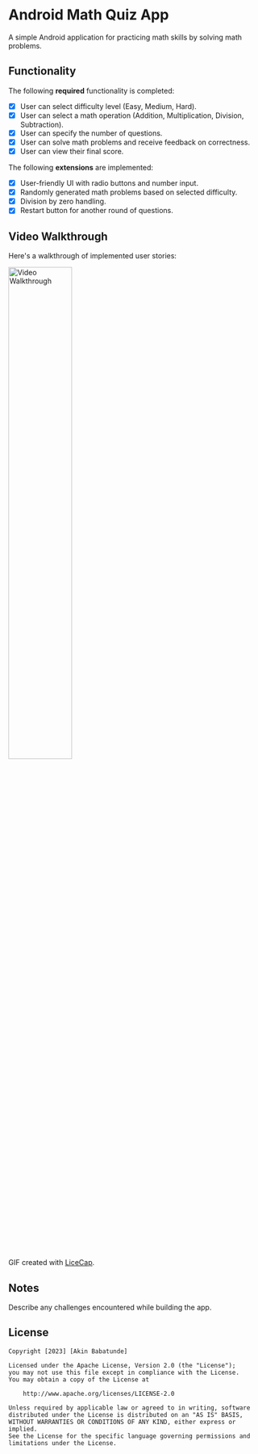 # Android Math Quiz App

A simple Android application for practicing math skills by solving math problems.

## Functionality

The following **required** functionality is completed:

* [x] User can select difficulty level (Easy, Medium, Hard).
* [x] User can select a math operation (Addition, Multiplication, Division, Subtraction).
* [x] User can specify the number of questions.
* [x] User can solve math problems and receive feedback on correctness.
* [x] User can view their final score.

The following **extensions** are implemented:

* [x] User-friendly UI with radio buttons and number input.
* [x] Randomly generated math problems based on selected difficulty.
* [x] Division by zero handling.
* [x] Restart button for another round of questions.

## Video Walkthrough

Here's a walkthrough of implemented user stories:

<img src='walkthrough.gif' title='Video Walkthrough' width='50%' alt='Video Walkthrough' />

GIF created with [LiceCap](http://www.cockos.com/licecap/).

## Notes

Describe any challenges encountered while building the app.

## License

    Copyright [2023] [Akin Babatunde]

    Licensed under the Apache License, Version 2.0 (the "License");
    you may not use this file except in compliance with the License.
    You may obtain a copy of the License at

        http://www.apache.org/licenses/LICENSE-2.0

    Unless required by applicable law or agreed to in writing, software
    distributed under the License is distributed on an "AS IS" BASIS,
    WITHOUT WARRANTIES OR CONDITIONS OF ANY KIND, either express or implied.
    See the License for the specific language governing permissions and
    limitations under the License.
